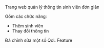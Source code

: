 Trang web quản lý thông tin sinh viên đơn giản

Gồm các chức năng:
- Thêm sinh viên
- Thay đổi thông tin

Đã chỉnh sửa một số QoL Feature
